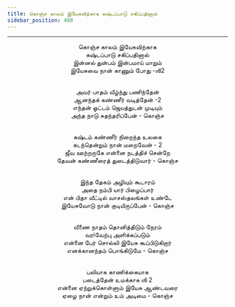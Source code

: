 ```yaml
---
title: கொஞ்ச காலம் இயேசுவிற்காக கஷ்டப்பாடு சகிப்பதினால்
sidebar_position: 408
---
```


---
<center>
கொஞ்ச காலம் இயேசுவிற்காக<br/>
கஷ்டப்பாடு சகிப்பதினால்<br/>
இன்னல் துன்பம் இன்பமாய் மாறும்<br/>
இயேசுவை நான் காணும் போது -ஶி2<br/><br/>

அவர் பாதம் வீழ்ந்து பணிந்தேன்<br/>
ஆனந்தக் கண்ணீர் வடித்தேன் -2<br/>
எந்தன் ஓட்டம் ஜெயத்துடன் முடியும்<br/>
அந்த நாடு சுதந்தரிப்பேன்        - கொஞ்ச<br/><br/>

கஷ்டம் கண்ணீர் நிறைந்த உலகை<br/>
கடந்தென்றும் நான் மறைவேன் - 2<br/>
ஜீவ ஊற்றருகே என்னை நடத்திச் சென்றே<br/>
தேவன் கண்ணீரைத் துடைத்திடுவார்    - கொஞ்ச<br/><br/>

இந்த தேகம் அழியும் கூடாரம்<br/>
அதை நம்பி யார் பிழைப்பார்<br/>
என் பிதா வீட்டில் வாசஸ்தலங்கள் உண்டே<br/>
இயேசுவோடு நான் குடியிருப்பேன்    - கொஞ்ச<br/><br/>

வீணை நாதம் தொனித்திடும் நேரம்<br/>
வரiவேற்பு அளிக்கப்படும்<br/>
என்னை பேர் சொல்லி இயேசு கூப்பிடுகிறார்<br/>
எனக்கானந்தம் பொங்கிடுமே    - கொஞ்ச<br/><br/>

பலியாக காணிக்கையாக<br/>
படைத்தேன் உமக்காக ஶி 2<br/>
என்னை ஏற்றுக்கொள்ளும் இயேசு ஆண்டவரை<br/>
ஏழை நான் என்றும் உம் அடிமை    - கொஞ்ச
</center>
